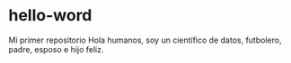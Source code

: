 # hello-word
Mi primer repositorio
Hola humanos, soy un científico de datos, futbolero, padre, esposo e hijo feliz.
